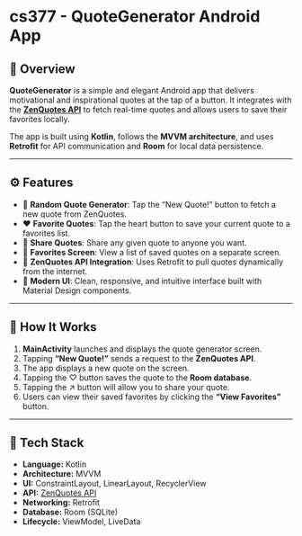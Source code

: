 # cs377 - QuoteGenerator Android App

## 📱 Overview

**QuoteGenerator** is a simple and elegant Android app that delivers motivational and inspirational quotes at the tap of a button. It integrates with the **[ZenQuotes API](https://zenquotes.io/)** to fetch real-time quotes and allows users to save their favorites locally.

The app is built using **Kotlin**, follows the **MVVM architecture**, and uses **Retrofit** for API communication and **Room** for local data persistence.

---

## ⚙️ Features

- 🎲 **Random Quote Generator**: Tap the “New Quote!” button to fetch a new quote from ZenQuotes.
- ❤️ **Favorite Quotes**: Tap the heart button to save your current quote to a favorites list.
- 💾 **Share Quotes**: Share any given quote to anyone you want.
- 🧾 **Favorites Screen**: View a list of saved quotes on a separate screen.
- 📡 **ZenQuotes API Integration**: Uses Retrofit to pull quotes dynamically from the internet.
- 🎨 **Modern UI**: Clean, responsive, and intuitive interface built with Material Design components.

---

## 🚀 How It Works

1. **MainActivity** launches and displays the quote generator screen.
2. Tapping **“New Quote!”** sends a request to the **ZenQuotes API**.
3. The app displays a new quote on the screen.
4. Tapping the ♡ button saves the quote to the **Room database**.
5. Tapping the ↗ button will allow you to share your quote.
6. Users can view their saved favorites by clicking the **“View Favorites”** button.

---

## 🧱 Tech Stack

- **Language:** Kotlin
- **Architecture:** MVVM
- **UI:** ConstraintLayout, LinearLayout, RecyclerView
- **API:** [ZenQuotes API](https://zenquotes.io/)
- **Networking:** Retrofit
- **Database:** Room (SQLite)
- **Lifecycle:** ViewModel, LiveData
